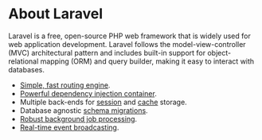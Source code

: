 # About Laravel

Laravel is a free, open-source PHP web framework that is widely used for web application development. Laravel follows the model-view-controller (MVC) architectural pattern and includes built-in support for object-relational mapping (ORM) and query builder, making it easy to interact with databases.

- [Simple, fast routing engine](https://laravel.com/docs/10.x/routing).
- [Powerful dependency injection container](https://laravel.com/docs/10.x/container).
- Multiple back-ends for [session](https://laravel.com/docs/10.x/session) and [cache](https://laravel.com/docs/10.x/cache) storage.
- Database agnostic [schema migrations](https://laravel.com/docs/10.x/migrations).
- [Robust background job processing](https://laravel.com/docs/10.x/queues).
- [Real-time event broadcasting](https://laravel.com/docs/10.x/broadcasting).
